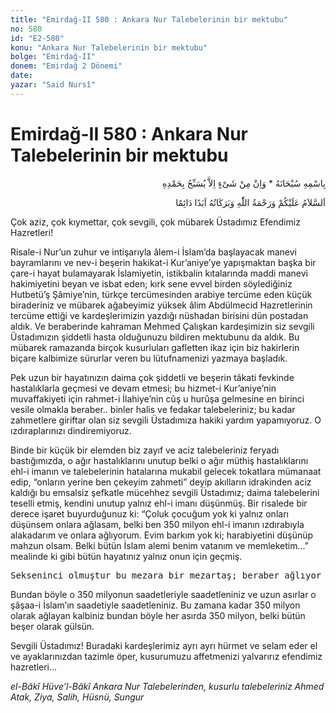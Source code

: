 ```yaml
---
title: "Emirdağ-II 580 : Ankara Nur Talebelerinin bir mektubu"
no: 580
id: "E2-580"
konu: "Ankara Nur Talebelerinin bir mektubu"
bolge: "Emirdağ-II"
donem: "Emirdağ 2 Dönemi"
date: 
yazar: "Said Nursî"
---
```


# Emirdağ-II 580 : Ankara Nur Talebelerinin bir mektubu

<p class="arabic" dir="rtl" title="Meal: “Subhân Allah’ın adıyla” * “Hiçbir şey yoktur ki O'nu hamd ile tesbih etmesin” [İsrâ 17:44]">بِاسْمِهِ سُبْحَانَهُ * وَاِنْ مِنْ شَىْءٍ اِلاَّ يُسَبِّحُ بِحَمْدِهِ</p>

<p class="arabic" dir="rtl" title="Meal: “Allah’ın selâmı, rahmeti ve bereketleri, ebedî ve dâimî olarak üzerinize olsun.”">اَلسَّلاَمُ عَلَيْكُمْ وَرَحْمَةُ اللّٰهِ وَبَرَكَاتُهُ اَبَدًا دَائِمًا</p>

Çok aziz, çok kıymettar, çok sevgili, çok mübarek Üstadımız Efendimiz Hazretleri!

Risale-i Nur’un zuhur ve intişarıyla âlem-i İslam’da başlayacak manevi bayramlarını ve nev-i beşerin hakikat-i Kur’aniye’ye yapışmaktan başka bir çare-i hayat bulamayarak İslamiyetin, istikbalin kıtalarında maddi manevi hakimiyetini beyan ve isbat eden; kırk sene evvel birden söylediğiniz Hutbetü’ş Şâmiye’nin, türkçe tercümesinden arabiye tercüme eden küçük biraderiniz ve mübarek ağabeyimiz yüksek âlim Abdülmecid Hazretlerinin tercüme ettiği ve kardeşlerimizin yazdığı nüshadan birisini dün postadan aldık. Ve beraberinde kahraman Mehmed Çalışkan kardeşimizin siz sevgili Üstadımızın şiddetli hasta olduğunuzu bildiren mektubunu da aldık. Bu mübarek ramazanda birçok kusurluları gafletten ikaz için biz hakirlerin biçare kalbimize sürurlar veren bu lütufnamenizi yazmaya başladık.

Pek uzun bir hayatınızın daima çok şiddetli ve beşerin tâkati fevkinde hastalıklarla geçmesi ve devam etmesi; bu hizmet-i Kur’aniye’nin muvaffakiyeti için rahmet-i İlahiye’nin cûş u hurûşa gelmesine en birinci vesile olmakla beraber.. binler halis ve fedakar talebeleriniz; bu kadar zahmetlere giriftar olan siz sevgili Üstadımıza hakiki yardım yapamıyoruz. O ızdıraplarınızı dindiremiyoruz.

Binde bir küçük bir elemden biz zayıf ve aciz talebeleriniz feryadı bastığımızda, o ağır hastalıklarını unutup belki o ağır müthiş hastalıklarını ehl-i imanın ve talebelerinin hatalarına mukabil gelecek tokatlara mümanaat edip, “onların yerine ben çekeyim zahmeti” deyip akılların idrakinden aciz kaldığı bu emsalsiz şefkatle mücehhez sevgili Üstadımız; daima talebelerini teselli etmiş, kendini unutup yalnız ehl-i imanı düşünmüş. Bir risalede bir derece işaret buyurduğunuz ki: “Çoluk çocuğum yok ki yalnız onları düşünsem onlara ağlasam, belki ben 350 milyon ehl-i imanın ızdırabıyla alakadarım ve onlara ağlıyorum. Evim barkım yok ki; harabiyetini düşünüp mahzun olsam. Belki bütün İslam alemi benim vatanım ve memleketim...” mealinde ki gibi bütün hayatınız yalnız onun için geçmiş.

<pre>
Sekseninci olmuştur bu mezara bir mezartaş; beraber ağlıyor hüsran-ı İslam’a..
</pre>

Bundan böyle o 350 milyonun saadetleriyle saadetleniniz ve uzun asırlar o şâşaa-i İslam’ın saadetiyle saadetleniniz. Bu zamana kadar 350 milyon olarak ağlayan kalbiniz bundan böyle her asırda 350 milyon, belki bütün beşer olarak gülsün.

Sevgili Üstadımız! Buradaki kardeşlerimiz ayrı ayrı hürmet ve selam eder el ve ayaklarınızdan tazimle öper, kusurumuzu affetmenizi yalvarırız efendimiz hazretleri...

*el-Bâkî Hüve’l-Bâkî*
*Ankara Nur Talebelerinden, kusurlu talebeleriniz*
*Ahmed Atak, Ziya, Salih, Hüsnü, Sungur*
